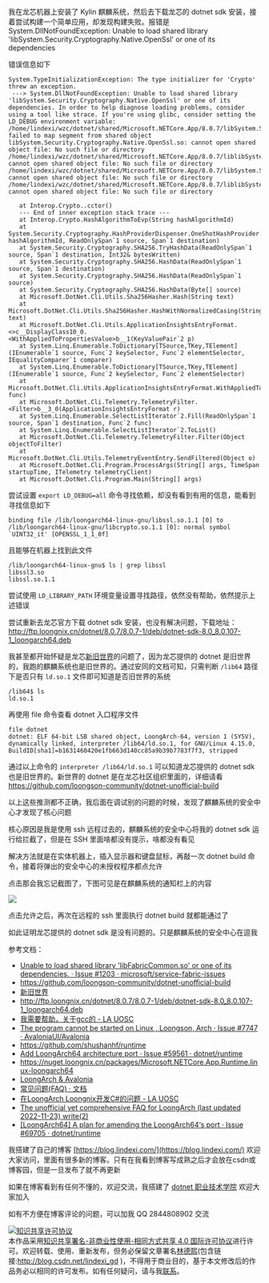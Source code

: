 
我在龙芯机器上安装了 Kylin 麒麟系统，然后去下载龙芯的 dotnet sdk 安装，接着尝试构建一个简单应用，却发现构建失败。报错是 System.DllNotFoundException: Unable to load shared library 'libSystem.Security.Cryptography.Native.OpenSsl' or one of its dependencies

<!--more-->


<!-- 发布 -->
<!-- 博客 -->

错误信息如下

```
System.TypeInitializationException: The type initializer for 'Crypto' threw an exception.
 ---> System.DllNotFoundException: Unable to load shared library 'libSystem.Security.Cryptography.Native.OpenSsl' or one of its dependencies. In order to help diagnose loading problems, consider using a tool like strace. If you're using glibc, consider setting the LD_DEBUG environment variable:
/home/lindexi/wzc/dotnet/shared/Microsoft.NETCore.App/8.0.7/libSystem.Security.Cryptography.Native.OpenSsl.so: failed to map segment from shared object
libSystem.Security.Cryptography.Native.OpenSsl.so: cannot open shared object file: No such file or directory
/home/lindexi/wzc/dotnet/shared/Microsoft.NETCore.App/8.0.7/liblibSystem.Security.Cryptography.Native.OpenSsl.so: cannot open shared object file: No such file or directory
/home/lindexi/wzc/dotnet/shared/Microsoft.NETCore.App/8.0.7/libSystem.Security.Cryptography.Native.OpenSsl: cannot open shared object file: No such file or directory
/home/lindexi/wzc/dotnet/shared/Microsoft.NETCore.App/8.0.7/liblibSystem.Security.Cryptography.Native.OpenSsl: cannot open shared object file: No such file or directory

   at Interop.Crypto..cctor()
   --- End of inner exception stack trace ---
   at Interop.Crypto.HashAlgorithmToEvp(String hashAlgorithmId)
   at System.Security.Cryptography.HashProviderDispenser.OneShotHashProvider.HashData(String hashAlgorithmId, ReadOnlySpan`1 source, Span`1 destination)
   at System.Security.Cryptography.SHA256.TryHashData(ReadOnlySpan`1 source, Span`1 destination, Int32& bytesWritten)
   at System.Security.Cryptography.SHA256.HashData(ReadOnlySpan`1 source, Span`1 destination)
   at System.Security.Cryptography.SHA256.HashData(ReadOnlySpan`1 source)
   at System.Security.Cryptography.SHA256.HashData(Byte[] source)
   at Microsoft.DotNet.Cli.Utils.Sha256Hasher.Hash(String text)
   at Microsoft.DotNet.Cli.Utils.Sha256Hasher.HashWithNormalizedCasing(String text)
   at Microsoft.DotNet.Cli.Utils.ApplicationInsightsEntryFormat.<>c__DisplayClass10_0.<WithAppliedToPropertiesValue>b__1(KeyValuePair`2 p)
   at System.Linq.Enumerable.ToDictionary[TSource,TKey,TElement](IEnumerable`1 source, Func`2 keySelector, Func`2 elementSelector, IEqualityComparer`1 comparer)
   at System.Linq.Enumerable.ToDictionary[TSource,TKey,TElement](IEnumerable`1 source, Func`2 keySelector, Func`2 elementSelector)
   at Microsoft.DotNet.Cli.Utils.ApplicationInsightsEntryFormat.WithAppliedToPropertiesValue(Func`2 func)
   at Microsoft.DotNet.Cli.Telemetry.TelemetryFilter.<Filter>b__3_0(ApplicationInsightsEntryFormat r)
   at System.Linq.Enumerable.SelectListIterator`2.Fill(ReadOnlySpan`1 source, Span`1 destination, Func`2 func)
   at System.Linq.Enumerable.SelectListIterator`2.ToList()
   at Microsoft.DotNet.Cli.Telemetry.TelemetryFilter.Filter(Object objectToFilter)
   at Microsoft.DotNet.Cli.Utils.TelemetryEventEntry.SendFiltered(Object o)
   at Microsoft.DotNet.Cli.Program.ProcessArgs(String[] args, TimeSpan startupTime, ITelemetry telemetryClient)
   at Microsoft.DotNet.Cli.Program.Main(String[] args)
```

尝试设置 `export LD_DEBUG=all` 命令寻找依赖，却没有看到有用的信息，能看到寻找信息如下

```
binding file /lib/loongarch64-linux-gnu/libssl.so.1.1 [0] to /lib/loongarch64-linux-gnu/libcrypto.so.1.1 [0]: normal symbol `UINT32_it' [OPENSSL_1_1_0f]
```

且能够在机器上找到此文件

```
/lib/loongarch64-linux-gnu$ ls | grep libssl
libssl3.so
libssl.so.1.1
```

尝试使用 `LD_LIBRARY_PATH` 环境变量设置寻找路径，依然没有帮助，依然提示上述错误

尝试重新去龙芯官方下载 dotnet sdk 安装，也没有解决问题，下载地址： <http://ftp.loongnix.cn/dotnet/8.0.7/8.0.7-1/deb/dotnet-sdk-8.0_8.0.107-1_loongarch64.deb>

我甚至都开始怀疑是龙芯[新旧世界](https://areweloongyet.com/docs/old-and-new-worlds/)的问题了，因为龙芯提供的 dotnet 是旧世界的，我跑的麒麟系统也是旧世界的。通过安同的文档可知，只需判断 `/lib64` 路径下是否只有 `ld.so.1` 文件即可知道是否旧世界的系统

```
/lib64$ ls
ld.so.1
```

再使用 file 命令查看 dotnet 入口程序文件

```
file dotnet
dotnet: ELF 64-bit LSB shared object, LoongArch-64, version 1 (SYSV), dynamically linked, interpreter /lib64/ld.so.1, for GNU/Linux 4.15.0, BuildID[sha1]=b1631460420e1fb663d140cc85a9b39b7783f7f3, stripped
```

通过以上命令的 `interpreter /lib64/ld.so.1` 可以知道龙芯提供的 dotnet sdk 也是旧世界的。新世界的 dotnet 是在龙芯社区组织里面的，详细请看 <https://github.com/loongson-community/dotnet-unofficial-build>

以上这些推测都不正确，我后面在调试别的问题的时候，发现了麒麟系统的安全中心才发现了核心问题

核心原因是我是使用 ssh 远程过去的，麒麟系统的安全中心将我的 dotnet sdk 运行给拦截了，但是在 SSH 里面啥都没有提示，啥都没有看见

解决方法就是在实体机器上，插入显示器和键盘鼠标，再敲一次 dotnet build 命令，接着将弹出的安全中心的未授权程序都点允许

点击那会我忘记截图了，下图可见是在麒麟系统的通知栏上的内容

<!-- ![](image/记 Kylin 麒麟系统安全中心拦截导致 dotnet sdk 找不到 OpenSsl 构建失败/记 Kylin 麒麟系统安全中心拦截导致 dotnet sdk 找不到 OpenSsl 构建失败0.png) -->
![](http://cdn.lindexi.site/lindexi%2F202410291458337190.jpg)

点击允许之后，再次在远程的 ssh 里面执行 dotnet build 就都能通过了

如此证明龙芯提供的 dotnet sdk 是没有问题的。只是麒麟系统的安全中心在逗我

参考文档：

- [Unable to load shared library 'libFabricCommon.so' or one of its dependencies. · Issue #1203 · microsoft/service-fabric-issues](https://github.com/microsoft/service-fabric-issues/issues/1203 )
- <https://github.com/loongson-community/dotnet-unofficial-build>
- [新旧世界](https://areweloongyet.com/docs/old-and-new-worlds/)
- <http://ftp.loongnix.cn/dotnet/8.0.7/8.0.7-1/deb/dotnet-sdk-8.0_8.0.107-1_loongarch64.deb>
- [我需要帮助，关于gcc的 - LA UOSC](https://bbs.loongarch.org/d/224-gcc )
- [The program cannot be started on Linux , Loongson, Arch · Issue #7747 · AvaloniaUI/Avalonia](https://github.com/AvaloniaUI/Avalonia/issues/7747 )
- <https://github.com/shushanhf/runtime>
- [Add LoongArch64 architecture port · Issue #59561 · dotnet/runtime](https://github.com/dotnet/runtime/issues/59561 )
- <https://nuget.loongnix.cn/packages/Microsoft.NETCore.App.Runtime.linux-loongarch64>
- [LoongArch & Avalonia](https://avaloniaui.net/blog/loongarch-avalonia )
- [常见问题(FAQ) · 文档](https://docs.loongnix.cn/dotnet/support/list/01.%E5%B8%B8%E8%A7%81%E9%97%AE%E9%A2%98-FAQ.html )
- [在LoongArch Loongnix开发C#的问题 - LA UOSC](https://bbs.loongarch.org/d/266-loongarch-loongnixc )
- [The unofficial yet comprehensive FAQ for LoongArch (last updated 2022-11-23) write(2)](https://blog.xen0n.name/en/posts/tinkering/loongarch-faq/ )
- [[LoongArch64] A plan for amending the LoongArch64‘s port · Issue #69705 · dotnet/runtime](https://github.com/dotnet/runtime/issues/69705 )


我搭建了自己的博客 [https://blog.lindexi.com/](https://blog.lindexi.com/) 欢迎大家访问，里面有很多新的博客。只有在我看到博客写成熟之后才会放在csdn或博客园，但是一旦发布了就不再更新

如果在博客看到有任何不懂的，欢迎交流，我搭建了 [dotnet 职业技术学院](https://t.me/dotnet_campus) 欢迎大家加入

如有不方便在博客评论的问题，可以加我 QQ 2844808902 交流

<a rel="license" href="http://creativecommons.org/licenses/by-nc-sa/4.0/"><img alt="知识共享许可协议" style="border-width:0" src="https://licensebuttons.net/l/by-nc-sa/4.0/88x31.png" /></a><br />本作品采用<a rel="license" href="http://creativecommons.org/licenses/by-nc-sa/4.0/">知识共享署名-非商业性使用-相同方式共享 4.0 国际许可协议</a>进行许可。欢迎转载、使用、重新发布，但务必保留文章署名[林德熙](http://blog.csdn.net/lindexi_gd)(包含链接:http://blog.csdn.net/lindexi_gd )，不得用于商业目的，基于本文修改后的作品务必以相同的许可发布。如有任何疑问，请与我[联系](mailto:lindexi_gd@163.com)。